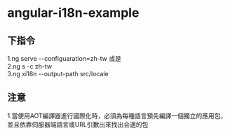 # angular-i18n-example

## 下指令 
1.ng serve --configuaration=zh-tw   或是</br> 
2.ng s -c zh-tw</br>
3.ng xi18n --output-path src/locale</br>


## 注意
1.當使用AOT編譯器進行國際化時，必須為每種語言預先編譯一個獨立的應用包，並且依靠伺服器端語言或URL引數出來找出合適的包

